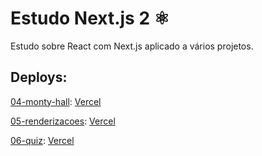 # Estudo Next.js 2 :atom_symbol:

Estudo sobre React com Next.js aplicado a vários projetos.

## Deploys:

[04-monty-hall](https://github.com/heltonricardo/estudo-nextjs-2/tree/main/04-monty-hall): [Vercel](https://estudo-nextjs-2-04-monty-hall.vercel.app/)

[05-renderizacoes](https://github.com/heltonricardo/estudo-nextjs-2/tree/main/05-renderizacoes): [Vercel](https://estudo-nextjs-2-05-renderizacoes.vercel.app/)

[06-quiz](https://github.com/heltonricardo/estudo-nextjs-2/tree/main/06-quiz): [Vercel](https://estudo-nextjs-2-06-quiz.vercel.app/)
